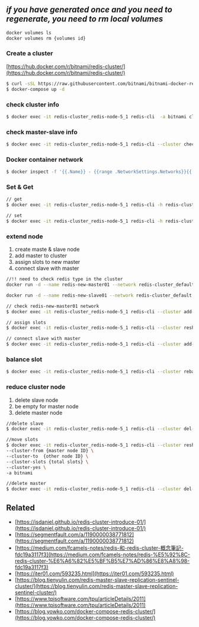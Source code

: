 ## ***if you have generated once and you need to regenerate, you need to rm local volumes***

```bash
docker volumes ls
docker volumes rm {volumes id}
```

### Create a cluster

[https://hub.docker.com/r/bitnami/redis-cluster/](https://hub.docker.com/r/bitnami/redis-cluster/)

```bash
$ curl -sSL https://raw.githubusercontent.com/bitnami/bitnami-docker-redis-cluster/master/docker-compose.yml > docker-compose.yml
$ docker-compose up -d
```

### check cluster info

```bash
$ docker exec -it redis-cluster_redis-node-5_1 redis-cli  -a bitnami cluster info
```

### check master-slave info

```bash
$ docker exec -it redis-cluster_redis-node-5_1 redis-cli --cluster check redis-cluster_redis-node-3_1:6379 -a bitnami
```

### Docker container network

```bash
$ docker inspect -f '{{.Name}} - {{range .NetworkSettings.Networks}}{{.IPAddress}}{{end}}' $(docker ps -q)
```

### Set & Get

```bash
// get 
$ docker exec -it redis-cluster_redis-node-5_1 redis-cli -h redis-cluster_redis-node-3_1  -a bitnami -c get k2

// set
$ docker exec -it redis-cluster_redis-node-5_1 redis-cli -h redis-cluster_redis-node-3_1  -a bitnami -c set k2 123
```

### extend node

1. create maste & slave node
2. add master to cluster
3. assign slots to new master
4. connect slave with master

```bash
//!! need to check redis type in the cluster
docker run -d --name redis-new-master01 --network redis-cluster_default --privileged=true  -p 8106:6379 redis:7.0 --cluster-enabled yes --appendonly yes  --requirepass "bitnami" --masterauth "bitnami"

docker run -d --name redis-new-slave01 --network redis-cluster_default --privileged=true  -p 8107:6379 redis:7.0 --cluster-enabled yes --appendonly yes  --requirepass "bitnami" --masterauth "bitnami"

// check redis-new-master01 network
$ docker exec -it redis-cluster_redis-node-5_1 redis-cli --cluster add-node  redis-new-master01:6379 redis-cluster_redis-node-5_1:6379 -a bitnami

// assign slots
$ docker exec -it redis-cluster_redis-node-5_1 redis-cli --cluster reshard redis-new-master01:6379 -a bitnami

// connect slave with master
$ docker exec -it redis-cluster_redis-node-5_1 redis-cli --cluster add-node redis-new-slave01:6379 redis-cluster_redis-node-5_1:6379 --cluster-slave --cluster-master-id {master node id} -a bitnami
```

### balance slot

```bash
$ docker exec -it redis-cluster_redis-node-5_1 redis-cli --cluster rebalance redis-cluster_redis-node-5_1:6379 -a bitnami
```

### reduce cluster node

1. delete slave node
2. be empty for master node
3. delete master node

```bash
//delete slave
$ docker exec -it redis-cluster_redis-node-5_1 redis-cli --cluster del-node redis-new-slave01:6379 {slave node ID} -a bitnami

//move slots 
$ docker exec -it redis-cluster_redis-node-5_1 redis-cli --cluster reshard redis-new-master01:6379 \
--cluster-from {master node ID} \
--cluster-to  {other node ID} \
--cluster-slots {total slots} \
--cluster-yes \
-a bitnami

//delete master
$ docker exec -it redis-cluster_redis-node-5_1 redis-cli --cluster del-node redis-new-slave01:6379 {delete master node id} -a bitnami
```

## Related

- [https://isdaniel.github.io/redis-cluster-introduce-01/](https://isdaniel.github.io/redis-cluster-introduce-01/)
- [https://segmentfault.com/a/1190000038771812](https://segmentfault.com/a/1190000038771812)
- [https://medium.com/fcamels-notes/redis-和-redis-cluster-概念筆記-fdc19a3117f3](https://medium.com/fcamels-notes/redis-%E5%92%8C-redis-cluster-%E6%A6%82%E5%BF%B5%E7%AD%86%E8%A8%98-fdc19a3117f3)
- [https://iter01.com/593235.html](https://iter01.com/593235.html)
- [https://blog.tienyulin.com/redis-master-slave-replication-sentinel-cluster/](https://blog.tienyulin.com/redis-master-slave-replication-sentinel-cluster/)
- [https://www.tpisoftware.com/tpu/articleDetails/2011](https://www.tpisoftware.com/tpu/articleDetails/2011)
- [https://blog.yowko.com/docker-compose-redis-cluster/](https://blog.yowko.com/docker-compose-redis-cluster/)
